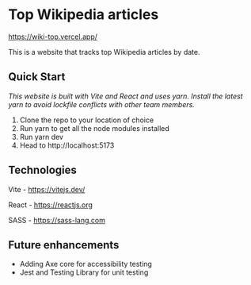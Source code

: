 # Top Wikipedia articles

https://wiki-top.vercel.app/

This is a website that tracks top Wikipedia articles by date. 

## Quick Start
*This website is built with Vite and React and uses yarn. Install the latest yarn to avoid lockfile conflicts with other team members.*

1. Clone the repo to your location of choice
2. Run yarn to get all the node modules installed
3. Run yarn dev
4. Head to http://localhost:5173

## Technologies
Vite - https://vitejs.dev/

React - https://reactjs.org

SASS - https://sass-lang.com

## Future enhancements 
- Adding Axe core for accessibility testing
- Jest and Testing Library for unit testing 
